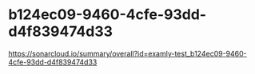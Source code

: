 # b124ec09-9460-4cfe-93dd-d4f839474d33
https://sonarcloud.io/summary/overall?id=examly-test_b124ec09-9460-4cfe-93dd-d4f839474d33
